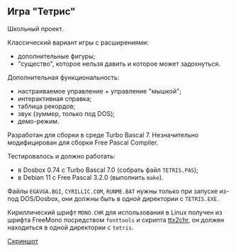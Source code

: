 Игра "Тетрис"
-------------

Школьный проект.

Классический вариант игры с расширениями:

  - дополнительные фигуры;
  - "существо", которое нельзя давить и которое
    может задохнуться.

Дополнительная функциональность:

  - настраиваемое управление + управление "мышкой";
  - интерактивная справка;
  - таблица рекордов;
  - звук (зуммер, только под DOS);
  - демо-режим.

Разработан для сборки в среде Turbo Bascal 7.
Незначительно модифицирован для сборки Free Pascal Compiler.

Тестировалось и должно работать: 

  - в Dosbox 0.74 c Turbo Bascal 7.0 (собрать файл `TETRIS.PAS`);
  - в Debian 11 с Free Pascal 3.2.0 (выполнить `make`).

Файлы `EGAVGA.BGI`, `CYRILLIC.COM`, `RUNME.BAT` нужны только
при запуске из-под DOS/Dosbox, они должны быть в одной директории
с `TETRIS.EXE`.

Кириллический шрифт `MONO.CHR` для использования в Linux
получен из шрифта FreeMono посредством `fonttools` и
скрипта [ttx2chr], он должен находиться в одной директории
с `tetris`.

[Скриншот](tetris.png)

[ttx2chr]: https://gist.github.com/konelav/0f6fcccfcfcf4ec7bcdd44ee5dd9fe04

